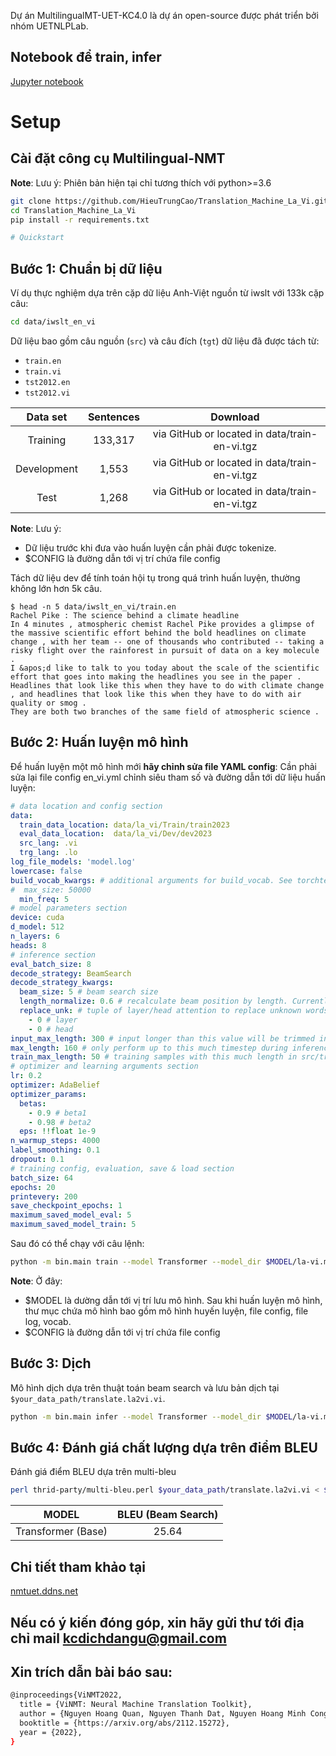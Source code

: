Dự án MultilingualMT-UET-KC4.0 là dự án open-source được phát triển bởi nhóm UETNLPLab.

## Notebook để train, infer 
[Jupyter notebook](https://colab.research.google.com/drive/1Wsxr4G13HnBMZl-SU_kKb0XlebBV_FRO#scrollTo=9CDjpjuGhNlU)

# Setup
## Cài đặt công cụ Multilingual-NMT

**Note**:
Lưu ý:
Phiên bản hiện tại chỉ tương thích với python>=3.6
```bash
git clone https://github.com/HieuTrungCao/Translation_Machine_La_Vi.git
cd Translation_Machine_La_Vi
pip install -r requirements.txt

# Quickstart

```

## Bước 1: Chuẩn bị dữ liệu

Ví dụ thực nghiệm dựa trên cặp dữ liệu Anh-Việt nguồn từ iwslt với 133k cặp câu:

```bash
cd data/iwslt_en_vi
```

Dữ liệu bao gồm câu nguồn (`src`) và câu đích (`tgt`) dữ liệu đã được tách từ:

* `train.en`
* `train.vi`
* `tst2012.en`
* `tst2012.vi`

| Data set    | Sentences  |                    Download                   |
| :---------: | :--------: | :-------------------------------------------: |
| Training    | 133,317    | via GitHub or located in data/train-en-vi.tgz |
| Development | 1,553      | via GitHub or located in data/train-en-vi.tgz |
| Test        | 1,268      | via GitHub or located in data/train-en-vi.tgz |


**Note**:
Lưu ý:
- Dữ liệu trước khi đưa vào huấn luyện cần phải được tokenize. 
- $CONFIG là đường dẫn tới vị trí chứa file config

Tách dữ liệu dev để tính toán hội tụ trong quá trình huấn luyện, thường không lớn hơn 5k câu.

```text
$ head -n 5 data/iwslt_en_vi/train.en
Rachel Pike : The science behind a climate headline
In 4 minutes , atmospheric chemist Rachel Pike provides a glimpse of the massive scientific effort behind the bold headlines on climate change , with her team -- one of thousands who contributed -- taking a risky flight over the rainforest in pursuit of data on a key molecule .
I &apos;d like to talk to you today about the scale of the scientific effort that goes into making the headlines you see in the paper .
Headlines that look like this when they have to do with climate change , and headlines that look like this when they have to do with air quality or smog .
They are both two branches of the same field of atmospheric science .
```

## Bước 2: Huấn luyện mô hình

Để huấn luyện một mô hình mới **hãy chỉnh sửa file YAML config**:
Cần phải sửa lại file config en_vi.yml chỉnh siêu tham số và đường dẫn tới dữ liệu huấn luyện:

```yaml
# data location and config section
data:
  train_data_location: data/la_vi/Train/train2023
  eval_data_location:  data/la_vi/Dev/dev2023
  src_lang: .vi 
  trg_lang: .lo 
log_file_models: 'model.log'
lowercase: false
build_vocab_kwargs: # additional arguments for build_vocab. See torchtext.vocab.Vocab for mode details
#  max_size: 50000
  min_freq: 5
# model parameters section
device: cuda
d_model: 512
n_layers: 6
heads: 8
# inference section
eval_batch_size: 8
decode_strategy: BeamSearch
decode_strategy_kwargs:
  beam_size: 5 # beam search size
  length_normalize: 0.6 # recalculate beam position by length. Currently only work in default BeamSearch
  replace_unk: # tuple of layer/head attention to replace unknown words
    - 0 # layer
    - 0 # head
input_max_length: 300 # input longer than this value will be trimmed in inference. Note that this values are to be used during cached PE, hence, validation set with more than this much tokens will call a warning for the trimming.
max_length: 160 # only perform up to this much timestep during inference
train_max_length: 50 # training samples with this much length in src/trg will be discarded
# optimizer and learning arguments section
lr: 0.2
optimizer: AdaBelief
optimizer_params:
  betas:
    - 0.9 # beta1
    - 0.98 # beta2
  eps: !!float 1e-9
n_warmup_steps: 4000
label_smoothing: 0.1
dropout: 0.1
# training config, evaluation, save & load section
batch_size: 64
epochs: 20
printevery: 200
save_checkpoint_epochs: 1
maximum_saved_model_eval: 5
maximum_saved_model_train: 5

```

Sau đó có thể chạy với câu lệnh:

```bash
python -m bin.main train --model Transformer --model_dir $MODEL/la-vi.model --config $CONFIG/la_vi.yml
```

**Note**:
Ở đây:
- $MODEL là dường dẫn tới vị trí lưu mô hình. Sau khi huấn luyện mô hình, thư mục chứa mô hình bao gồm mô hình huyến luyện, file config, file log, vocab.
- $CONFIG là đường dẫn tới vị trí chứa file config

## Bước 3: Dịch 

Mô hình dịch dựa trên thuật toán beam search và lưu bản dịch tại `$your_data_path/translate.la2vi.vi`.

```bash
python -m bin.main infer --model Transformer --model_dir $MODEL/la-vi.model --features_file $your_data_path/test.lo --predictions_file $your_data_path/translate.la2vi.vi
```

## Bước 4: Đánh giá chất lượng dựa trên điểm BLEU

Đánh giá điểm BLEU dựa trên multi-bleu

```bash
perl thrid-party/multi-bleu.perl $your_data_path/translate.la2vi.vi < $your_data_path/test.vi
```

|        MODEL       | BLEU (Beam Search) |
| :-----------------:| :----------------: |
| Transformer (Base) |        25.64       |


## Chi tiết tham khảo tại 
[nmtuet.ddns.net](http://nmtuet.ddns.net:1190/)

## Nếu có ý kiến đóng góp, xin hãy gửi thư tới địa chỉ mail kcdichdangu@gmail.com

## Xin trích dẫn bài báo sau:
```bash
@inproceedings{ViNMT2022,
  title = {ViNMT: Neural Machine Translation Toolkit},
  author = {Nguyen Hoang Quan, Nguyen Thanh Dat, Nguyen Hoang Minh Cong, Nguyen Van Vinh, Ngo Thi Vinh, Nguyen Phuong Thai, Tran Hong Viet},
  booktitle = {https://arxiv.org/abs/2112.15272},
  year = {2022},
}
```
